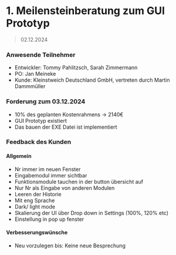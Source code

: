 # 1. Meilensteinberatung zum GUI Prototyp
> 02.12.2024

### Anwesende Teilnehmer
- Entwickler: Tommy Pahlitzsch, Sarah Zimmermann
- PO: Jan Meineke
- Kunde: Kleinstweich Deutschland GmbH, vertreten durch Martin Dammmüller

### Forderung zum 03.12.2024
- 10% des geplanten Kostenrahmens -> 2140€
- GUI Prototyp existiert
- Das bauen der EXE Datei ist implementiert

### Feedback des Kunden

#### Allgemein
- Nr immer im neuen Fenster
- Eingabemodul immer sichtbar
- Funktionsmodule tauchen in der button übersicht auf
- Nur Nr als Eingabe von anderen Modulen
- Leeren der Historie
- Mit eng Sprache
- Dark/ light mode
- Skalierung der UI über Drop down in Settings (100%, 120% etc)
- Einstellung in pop up fenster


#### Verbesserungswünsche
- Neu vorzulegen bis: Keine neue Besprechung


